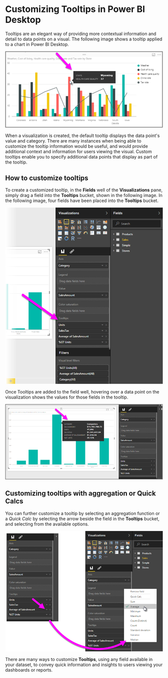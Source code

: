 ﻿<properties
   pageTitle="Customizing tooltips in Power BI Desktop"
   description="Create custom tooltips for visuals using drag-and-drop"
   services="powerbi"
   documentationCenter=""
   authors="davidiseminger"
   manager="mblythe"
   backup=""
   editor=""
   tags=""
   qualityFocus="no"
   qualityDate=""/>

<tags
   ms.service="powerbi"
   ms.devlang="NA"
   ms.topic="article"
   ms.tgt_pltfrm="NA"
   ms.workload="powerbi"
   ms.date="06/06/2017"
   ms.author="davidi"/>

# Customizing Tooltips in Power BI Desktop

Tooltips are an elegant way of providing more contextual information and detail to data points on a visual. The following image shows a tooltip applied to a chart in Power BI Desktop.

![](media/powerbi-desktop-custom-tooltips/custom-tooltips_1.png)

When a visualization is created, the default tooltip displays the data point's value and category. There are many instances when being able to customize the tooltip information would be useful, and would provide additional context and information for users viewing the visual. Custom tooltips enable you to specify additional data points that display as part of the tooltip.

## How to customize tooltips
To create a customized tooltip, in the **Fields** well of the **Visualizations** pane, simply drag a field into the **Tooltips** bucket, shown in the following image. In the following image, four fields have been placed into the **Tooltips** bucket.

![](media/powerbi-desktop-custom-tooltips/custom-tooltips_2.png)

Once Tooltips are added to the field well, hovering over a data point on the visualization shows the values for those fields in the tooltip.

![](media/powerbi-desktop-custom-tooltips/custom-tooltips_3.png)

## Customizing tooltips with aggregation or Quick Calcs

You can further customize a tooltip by selecting an aggregation function or a *Quick Calc* by selecting the arrow beside the field in the **Tooltips** bucket, and selecting from the available options.

![](media/powerbi-desktop-custom-tooltips/custom-tooltips_4.png)

There are many ways to customize **Tooltips**, using any field available in your dataset, to convey quick information and insights to users viewing your dashboards or reports.
